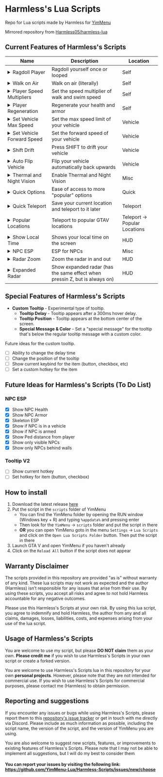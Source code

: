# Harmless's Lua Scripts

Repo for Lua scripts made by Harmless for [YimMenu](https://github.com/YimMenu/YimMenu/)

Mirrored repository from [Harmless05/harmless-lua](https://github.com/Harmless05/harmless-lua/)

## Current Features of Harmless's Scripts

| Name | Description | Location |
| ----------- | ----------- | ----------- |
| <details><summary>Ragdoll Player</summary>![Image]()</details> | Ragdoll yourself once or looped | Self |
| <details><summary>Walk on Air</summary>![Image]()</details> | Walk on air (literally) | Self |
| <details><summary>Player Speed Multipliers</summary>![Image]()</details> | Set the speed multiplier of walk and swim speed | Self |
| <details><summary>Player Regeneration</summary>![Image]()</details> | Regenerate your health and armor | Self |
| <details><summary>Set Vehicle Max Speed</summary>![Image]()</details> | Set the max speed limit of your vehicle | Vehicle |
| <details><summary>Set Vehicle Forward Speed</summary>![Image]()</details> | Set the forward speed of your vehicle | Vehicle |
| <details><summary>Shift Drift</summary>![Image]()</details> | Press SHIFT to drift your vehicle | Vehicle |
| <details><summary>Auto Flip Vehicle</summary>![Image]()</details> | Flip your vehicle automatically back upwards | Vehicle |
| <details><summary>Thermal and Night Vision</summary>![Image]()</details> | Enable Thermal and Night Vision | Misc |
| <details><summary>Quick Options</summary>![Image]()</details> | Ease of access to more "popular" options | Quick |
| <details><summary>Quick Teleport</summary>![Image]()</details> | Save your current location and teleport to it later | Teleport |
| <details><summary>Popular Locations</summary>![Image]()</details> | Teleport to popular GTAV locations | Teleport -> Popular Locations |
| <details><summary>Show Local Time</summary>![Image]()</details> | Shows your local time on the screen | HUD |
| <details><summary>NPC ESP</summary>![Image]()</details> | ESP for NPCs | Misc |
| <details><summary>Radar Zoom</summary>![Image]()</details> | Zoom the radar in and out | HUD |
| <details><summary>Expanded Radar</summary>![Image]()</details> | Show expanded radar (has the same effect when pressin Z, but is always on) | HUD |

## Special Features of Harmless's Scripts

- **Custom Tooltip** - Experimental type of tooltip.
  - **Tooltip Delay** - Tooltip appears after a 300ms hover delay. 
  - **Tooltip Position** - Tooltip appears at the bottom center of the screen.
  - **Special Message & Color** - Set a "special message" for the tooltip that's below the regular tooltip message with a custom color.

Future ideas for the custom tooltip.

- [ ] Ability to change the delay time
- [ ] Change the position of the tooltip
- [ ] Show current keybind for the item (button, checkbox, etc)
- [ ] Set a custom hotkey for the item

## Future Ideas for Harmless's Scripts (To Do List)

### NPC ESP

- [x] Show NPC Health
- [x] Show NPC Armor
- [x] Skeleton ESP
- [x] Show if NPC is in a vehicle
- [x] Show if NPC is armed
- [x] Show Ped distance from player
- [x] Show only visible NPCs
- [x] Show only NPCs behind walls

### Tooltip V2

- [ ] Show current hotkey
- [ ] Set hotkey for item (button, checkbox)

## How to install

1. Download the latest release [here](https://github.com/YimMenu-Lua/Harmless-Scripts/releases/latest)
2. Put the script in the `scripts` folder of YimMenu
    - You can find the YimMenu folder by opening the RUN window (Windows key + R) and typing `%appdata%` and pressing enter
    - Then look for the `YimMenu` -> `scripts` folder and put the script in there
    - **OR** you can open YimMenu goto in the menu `Settings` -> `Lua Scripts` and click on the `Open Lua Scripts Folder` button. Then put the script in there
3. Launch GTA V and open YimMenu if you haven't already
4. Click on the `Reload All` button if the script does not appear

## Warranty Disclaimer

The scripts provided in this repository are provided "as is" without warranty of any kind. These lua scripts may not work as expected and the author (Harmless) isn’t responsible for any issues that arise from their use. By using these scripts, you accept all risks and agree to not hold Harmless accountable for any negative outcomes.

Please use this Harmless's Scripts at your own risk. By using this lua script, you agree to indemnify and hold Harmless, the author from any and all claims, damages, losses, liabilities, costs, and expenses arising from your use of the lua script.

## Usage of Harmless's Scripts

You are welcome to use my script, but please **DO NOT claim** them as your own. **Please credit me** if you wish to use Harmless's Scripts in your own script or create a forked version.

You are welcome to use Harmless's Scripts lua in this repository for your own **personal projects**. However, please note that they are not intended for commercial use. If you wish to use Harmless's Scripts for commercial purposes, please contact me (Harmless) to obtain permission.

## Reporting and suggestions

If you encounter any issues or bugs while using Harmless's Scripts, please report them to this [repository's issue tracker](https://github.com/YimMenu-Lua/Harmless-Scripts/issues) or get in touch with me directly via Discord. Please include as much information as possible, including the script name, the version of the script, and the version of YimMenu you are using.

You are also welcome to suggest new scripts, features, or improvements to existing features of Harmless's Scripts. Please note that I may not be able to implement all suggestions, but I will do my best to consider them

#### You can report your issues by visiting the following link: <https://github.com/YimMenu-Lua/Harmless-Scripts/issues/new/choose>
